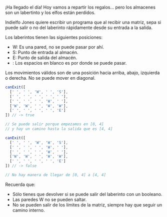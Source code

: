 ¡Ha llegado el día! Hoy vamos a repartir los regalos… pero los almacenes son un labertinto y los elfos están perdidos.

Indielfo Jones quiere escribir un programa que al recibir una matriz, sepa si puede salir o no del laberinto rápidamente desde su entrada a la salida.

Los laberintos tienen las siguientes posiciones:

- W: Es una pared, no se puede pasar por ahí.
- S: Punto de entrada al almacén.
- E: Punto de salida del almacén.
- : Los espacios en blanco es por donde se puede pasar.

Los movimientos válidos son de una posición hacia arriba, abajo, izquierda o derecha. No se puede mover en diagonal.

```js
canExit([
  [' ', ' ', 'W', ' ', 'S'],
  [' ', ' ', ' ', ' ', ' '],
  [' ', ' ', ' ', 'W', ' '],
  ['W', 'W', ' ', 'W', 'W'],
  [' ', ' ', ' ', ' ', 'E']
]) // -> true

// Se puede salir porque empezamos en [0, 4]
// y hay un camino hasta la salida que es [4, 4]

canExit([
  [' ', ' ', 'W', 'W', 'S'],
  [' ', ' ', ' ', 'W', ' '],
  [' ', ' ', ' ', 'W', ' '],
  ['W', 'W', ' ', 'W', 'W'],
  [' ', ' ', ' ', ' ', 'E']
]) // -> false

// No hay manera de llegar de [0, 4] a [4, 4]
```

Recuerda que:
- Sólo tienes que devolver si se puede salir del laberinto con un booleano.
- Las paredes W no se pueden saltar.
- No se pueden salir de los límites de la matriz, siempre hay que seguir un camino interno.